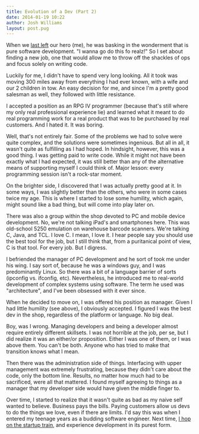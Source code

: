 ```yaml
---
title: Evolution of a Dev (Part 2)
date: 2014-01-19 10:22
author: Josh Williams
layout: post.pug
---
```

When we [last left](/blog/2014/01/evolution-of-a-dev-part-1/) our hero (me),
he was basking in the wonderment that is pure software development.  "I wanna
go do this fo realz!" So I set about finding a new job, one that would allow me
to throw off the shackles of ops and focus solely on writing code.

Luckily for me, I didn't have to spend very long looking.  All it took was moving
300 miles away from everything I had ever known, with a wife and our 2 children 
in tow.  An easy decision for me, and since I'm a pretty good salesman as well,
they followed with little resistance.

I accepted a position as an RPG IV programmer (because that's still where my
only real professional experience lie) and learned what it meant to do real
programming work for a real product that was to be purchased by real customers.
And I hated it.  It was boring.

<!--more-->

Well, that's not entirely fair.  Some of the problems we had to solve were
quite complex, and the solutions were sometimes ingenious.  But all in all,
it wasn't quite as fulfilling as I had hoped.  In hindsight, however, this was
a good thing.  I was getting paid to write code.  While it might not have been
exactly what I had expected, it was still better than any of the alternative
means of supporting myself I could think of.  Major lesson: every programming session
isn't a rock-star moment.

On the brighter side, I discovered that I was actually pretty good at it.  In
some ways, I was slightly better than the others, who were in some cases twice
my age.  This is where I started to lose some humility, which again, might sound
like a bad thing, but will come into play later on.

There was also a group within the shop devoted to PC and mobile device development.
No, we're not talking iPad's and smartphones here.  This was old-school 5250 emulation
on warehouse barcode scanners.  We're talking C, Java, and TCL.  I love C.  I mean, I
love it.  I hear people say you should use the best tool for the job, but I still think
that, from a puritanical point of view, C is that tool.  For every job.  But I digress.

I befriended the manager of PC development and he sort of took me under his wing.  I
say sort of, because he was a windows guy, and I was predominantly Linux.  So there
was a bit of a language barrier of sorts (ipconfig vs. ifconfig, etc).  Nevertheless,
he introduced me to real-world development of complex systems using software.
The term he used was "architecture", and I've been obsessed with it ever since.

When he decided to move on, I was offered his position as manager.  Given I had little
humility (see above), I obviously accepted.  I figured I was the best dev in the shop,
regardless of the platform or language.  No big deal.

Boy, was I wrong.  Managing developers and being a developer almost require entirely
different skillsets.  I was not horrible at the job, per se, but I did realize it
was an either/or proposition.  Either I was one of them, or I was above them.  You
can't be both.  Anyone who has tried to make that transition knows what I mean.

Then there was the administration side of things.  Interfacing with upper management
was extremely frustrating, because they didn't care about the code, only the bottom
line.  Results, no matter how much had to be sacrificed, were all that mattered.
I found myself agreeing to things as a manager that my developer side would have
given the middle finger to.

Over time, I started to realize that it wasn't quite as bad as my naive self wanted to
believe.  Business pays the bills.  Paying customers allow us devs to do
the things we love, even if there are limits.  I'd say this was when I entered my
teenage years as a budding software engineer.  Next time,
[I hop on the startup train](/blog/2014/01/evolution-of-a-dev-part-3/), and
experience development in its purest form.
